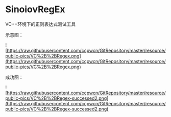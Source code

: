 # SinoiovRegEx
VC++环境下的正则表达式测试工具

示意图：

![https://raw.githubusercontent.com/ccpwcn/GitRepository/master/resource/public-pics/VC%2B%2BRegex.png](https://raw.githubusercontent.com/ccpwcn/GitRepository/master/resource/public-pics/VC%2B%2BRegex.png)

成功图：

![https://raw.githubusercontent.com/ccpwcn/GitRepository/master/resource/public-pics/VC%2B%2BRegex-successed2.png](https://raw.githubusercontent.com/ccpwcn/GitRepository/master/resource/public-pics/VC%2B%2BRegex-successed2.png)
